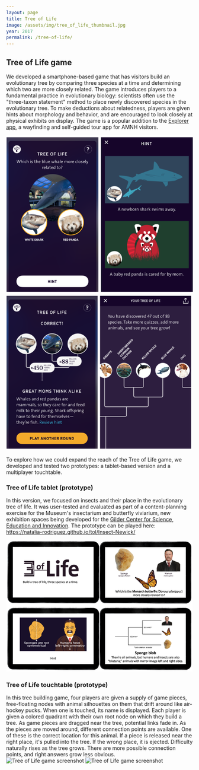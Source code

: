 ```yaml
---
layout: page
title: Tree of Life
image: /assets/img/tree_of_life_thumbnail.jpg
year: 2017
permalink: /tree-of-life/
---
```


## Tree of Life game

We developed a smartphone-based game that has visitors build an evolutionary tree by comparing three species at a time and determining which two are more closely related. The game introduces players to a fundamental practice in evolutionary biology: scientists often use the "three-taxon statement" method to place newly discovered species in the evolutionary tree. To make deductions about relatedness, players are given hints about morphology and behavior, and are encouraged to look closely at physical exhibits on display. The game is a popular addition to the [Explorer app](https://www.amnh.org/apps/explorer), a wayfinding and self-guided tour app for AMNH visitors. 

![Tree of Life game screenshots](/assets/img/ToL-whale1.png)
![Tree of Life game screenshots](/assets/img/ToL-whale2.png)

To explore how we could expand the reach of the Tree of Life game, we developed and tested two prototypes: a tablet-based version and a multiplayer touchtable. 


### Tree of Life tablet (prototype)
In this version, we focused on insects and their place in the evolutionary tree of life. It was user-tested and evaluated as part of a content-planning exercise for the Museum's insectarium and butterfly viviarium, new exhibition spaces being developed for the [Gilder Center for Science, Education and Innovation](https://www.amnh.org/about/gilder-center). The prototype can be played here: https://natalia-rodriguez.github.io/tol/Insect-Newick/


![Tree of Life game screenshots](/assets/img/ToL-insects.png)

### Tree of Life touchtable (prototype)
In this tree building game, four players are given a supply of game pieces, free-floating nodes with animal silhouettes on them that drift around like air-hockey pucks. When one is touched, its name is displayed. Each player is given a colored quadrant with their own root node on which they build a tree. As game pieces are dragged near the tree, potential links fade in. As the pieces are moved around, different connection points are available. One of these is the correct location for this animal. If a piece is released near the right place, it's pulled into the tree. If the wrong place, it is ejected. Difficulty naturally rises as the tree grows. There are more possible connection points, and right answers grow less obvious.
![Tree of Life game screenshot](/assets/img/ToL-multiplayer.jpg)
![Tree of Life game screenshot](/assets/img/tree_of_life_game.png)


